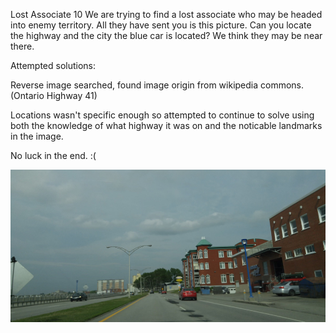 Lost Associate
10
We are trying to find a lost associate who may be headed into enemy territory. All they have sent you is this picture. Can you locate the highway and the city the blue car is located? We think they may be near there.

Attempted solutions:

Reverse image searched, found image origin from wikipedia commons. (Ontario Highway 41)

Locations wasn't specific enough so attempted to continue to solve using both the knowledge of what highway it was on and the noticable landmarks in the image.

No luck in the end. :(


![Picture1.png](ChallengeFiles/Picture1.png)

